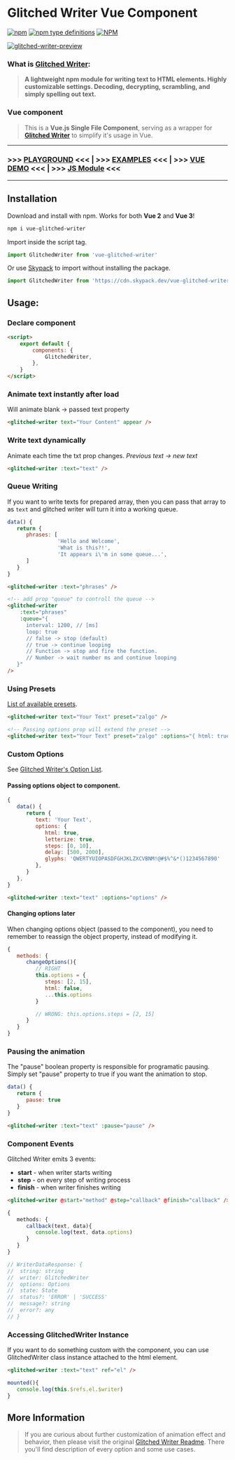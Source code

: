 # Glitched Writer Vue Component

[![npm](https://img.shields.io/npm/v/vue-glitched-writer)](https://www.npmjs.com/package/vue-glitched-writer) [![npm type definitions](https://img.shields.io/npm/types/vue-glitched-writer)](https://www.npmjs.com/package/vue-glitched-writer) [![NPM](https://img.shields.io/npm/l/vue-glitched-writer)](https://www.npmjs.com/package/vue-glitched-writer)

[![glitched-writer-preview](https://user-images.githubusercontent.com/24491503/67164275-06ab6900-f379-11e9-81ac-cab76dbc8dcd.gif)](https://glitched-writer.site)

### What is [Glitched Writer](https://glitched-writer.site):

> **A lightweight npm module for writing text to HTML elements. Highly customizable settings. Decoding, decrypting, scrambling, and simply spelling out text.**

### Vue component

> This is a **Vue.js Single File Component**, serving as a wrapper for [**Glitched Writer**](https://www.npmjs.com/package/glitched-writer) to simplify it's usage in Vue.

---

### >>> [PLAYGROUND](https://glitched-writer.site) <<< | >>> [EXAMPLES](https://codepen.io/collection/XWVEEa) <<< | >>> [VUE DEMO](https://codepen.io/thetarnav/pen/ExWgYer) <<< | >>> [JS Module](https://www.npmjs.com/package/glitched-writer) <<<

---

## Installation

Download and install with npm.
Works for both **Vue 2** and **Vue 3**!

```bash
npm i vue-glitched-writer
```

Import inside the script tag.

```js
import GlitchedWriter from 'vue-glitched-writer'
```

Or use [Skypack](https://www.skypack.dev/view/vue-glitched-writer) to import without installing the package.

```js
import GlitchedWriter from 'https://cdn.skypack.dev/vue-glitched-writer'
```

## Usage:

### Declare component

```html
<script>
	export default {
		components: {
			GlitchedWriter,
		},
	}
</script>
```

### Animate text instantly after load

Will animate blank -> passed text property

```html
<glitched-writer text="Your Content" appear />
```

### Write text dynamically

Animate each time the txt prop changes.
_Previous text -> new text_

```html
<glitched-writer :text="text" />
```

### Queue Writing

If you want to write texts for prepared array, then you can pass that array to as `text` and glitched writer will turn it into a working queue.

```js
data() {
   return {
      phrases: [
				'Hello and Welcome',
				'What is this?!',
				'It appears i\'m in some queue...',
      ]
   }
}
```

```html
<glitched-writer :text="phrases" />

<!-- add prop "queue" to controll the queue -->
<glitched-writer
	:text="phrases"
	:queue="{
      interval: 1200, // [ms]
      loop: true
      // false -> stop (default)
      // true -> continue looping
      // Function -> stop and fire the function.
      // Number -> wait number ms and continue looping
   }"
/>
```

### Using Presets

[List of available presets](https://github.com/thetarnav/glitched-writer#presets).

```html
<glitched-writer text="Your Text" preset="zalgo" />

<!-- Passing options prop will extend the preset -->
<glitched-writer text="Your Text" preset="zalgo" :options="{ html: true }" />
```

### Custom Options

See [Glitched Writer's Option List](https://github.com/thetarnav/glitched-writer#customizing-behavior).

#### **Passing options object to component.**

```js
{
   data() {
      return {
         text: 'Your Text',
         options: {
            html: true,
            letterize: true,
            steps: [0, 10],
            delay: [500, 2000],
            glyphs: 'QWERTYUIOPASDFGHJKLZXCVBNM!@#$%^&*()1234567890'
         },
      }
   },
}
```

```html
<glitched-writer :text="text" :options="options" />
```

#### **Changing options later**

When changing options object (passed to the component), you need to remember to reassign the object property, instead of modifying it.

```js
{
   methods: {
      changeOptions(){
         // RIGHT
         this.options = {
            steps: [2, 15],
            html: false,
            ...this.options
         }

         // WRONG: this.options.steps = [2, 15]
      }
   }
}
```

### Pausing the animation

The "pause" boolean property is responsible for programatic pausing.
Simply set "pause" property to true if you want the animation to stop.

```js
data() {
   return {
      pause: true
   }
}
```

```html
<glitched-writer :text="text" :pause="pause" />
```

### Component Events

Glitched Writer emits 3 events:

-  **start** - when writer starts writing
-  **step** - on every step of writing process
-  **finish** - when writer finishes writing

```html
<glitched-writer @start="method" @step="callback" @finish="callback" />
```

```ts
{
   methods: {
      callback(text, data){
         console.log(text, data.options)
      }
   }
}

// WriterDataResponse: {
// 	string: string
// 	writer: GlitchedWriter
// 	options: Options
// 	state: State
// 	status?: 'ERROR' | 'SUCCESS'
// 	message?: string
// 	error?: any
// }
```

### Accessing GlitchedWriter Instance

If you want to do something custom with the component, you can use GlitchedWriter class instance attached to the html element.

```html
<glitched-writer :text="text" ref="el" />
```

```js
mounted(){
   console.log(this.$refs.el.$writer)
}
```

## More Information

> If you are curious about further customization of animation effect and behavior, then please visit the original [Glitched Writer Readme](https://github.com/thetarnav/glitched-writer#table-of-contents). There you'll find description of every option and some use cases.
